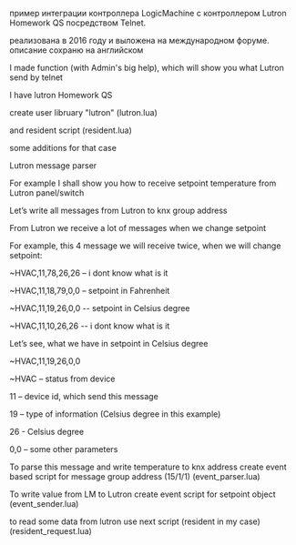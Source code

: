 пример интеграции контроллера LogicMachine с контроллером Lutron Homework QS посредством Telnet.

реализована в 2016 году и выложена на международном форуме. описание сохраню на английском

I made function (with Admin's big help), which will show you what Lutron send by telnet

I have lutron Homework QS

create user libruary "lutron" (lutron.lua)

and resident script (resident.lua)


some additions for that case

Lutron message parser

For example I shall show you how to receive setpoint temperature from Lutron panel/switch

Let’s write all messages from Lutron to knx group address

From Lutron we receive a lot of messages when we change setpoint

For example, this 4 message we will receive twice, when we will change setpoint:

~HVAC,11,78,26,26 – i dont know what is it

~HVAC,11,18,79,0,0 – setpoint in Fahrenheit

~HVAC,11,19,26,0,0 -- setpoint in Celsius degree

~HVAC,11,10,26,26 -- i dont know what is it
 
Let’s see, what we have in  setpoint in Celsius degree

~HVAC,11,19,26,0,0

~HVAC – status from device

11 – device id, which send this message

19 – type of information (Celsius degree in this example)

26 - Celsius degree

0,0 – some other parameters

To parse this message and write temperature to knx address create event based script for message group address (15/1/1) (event_parser.lua)

To write value from LM to Lutron create event script for setpoint object (event_sender.lua)

to read some data from lutron use next script (resident in my case) (resident_request.lua)



